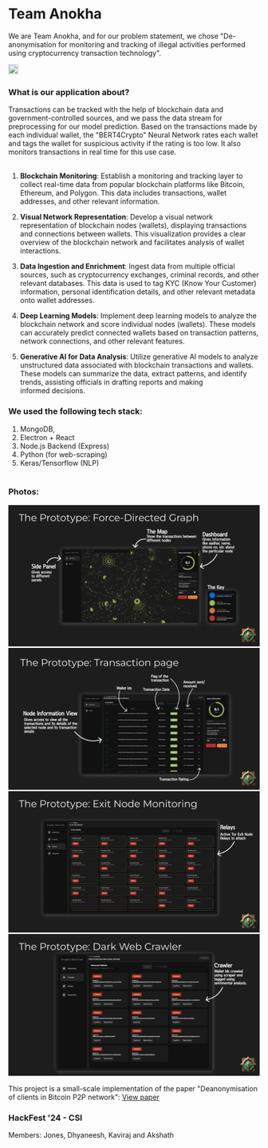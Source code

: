 ﻿# Team Anokha

We are Team Anokha, and for our problem statement, we chose "De-anonymisation for monitoring and tracking of illegal
activities performed using cryptocurrency transaction
technology". 

[<img src="https://i.imgur.com/e4po5P0.png"  width="20%" height="20%">](https://anokha.locaro.in)

### What is our application about? 

Transactions can be tracked with the help of blockchain data and government-controlled sources, and we pass the data stream for preprocessing for our model prediction. Based on the transactions made by each individual wallet, the "BERT4Crypto" Neural Network rates each wallet and tags the wallet for suspicious activity if the rating is too low. It also monitors transactions in real time for this use case. 
<br></br>

1. <b>Blockchain Monitoring</b>: Establish a monitoring and tracking layer to collect real-time data from popular blockchain platforms like Bitcoin, Ethereum, and Polygon. This data includes transactions, wallet addresses, and other relevant information.

2. <b>Visual Network Representation</b>: Develop a visual network representation of blockchain nodes (wallets), displaying transactions and connections between wallets. This visualization provides a clear overview of the blockchain network and facilitates analysis of wallet interactions.

3. <b>Data Ingestion and Enrichment</b>: Ingest data from multiple official sources, such as cryptocurrency exchanges, criminal records, and other relevant databases. This data is used to tag KYC (Know Your Customer) information, personal identification details, and other relevant metadata onto wallet addresses.

4. <b>Deep Learning Models</b>: Implement deep learning models to analyze the blockchain network and score individual nodes (wallets). These models can accurately predict connected wallets based on transaction patterns, network connections, and other relevant features.

5. <b>Generative AI for Data Analysis</b>: Utilize generative AI models to analyze unstructured data associated with blockchain transactions and wallets. These models can summarize the data, extract patterns, and identify trends, assisting officials in drafting reports and making informed decisions.

### We used the following tech stack: 
1. MongoDB, 
2. Electron + React
3. Node.js Backend (Express) 
4. Python (for web-scraping)
5. Keras/Tensorflow (NLP)
<br></br>

### Photos:

![alt text](images/fd_graph.png)
![alt text](images/transaction_page.png)
![alt text](images/node_monitoring.png)
![alt text](images/dw_crawler.png)

This project is a small-scale implementation of the paper "Deanonymisation of clients in Bitcoin P2P network": [View paper](https://arxiv.org/abs/1405.7418)

### HackFest '24 - CSI
Members: Jones, Dhyaneesh, Kaviraj and Akshath
